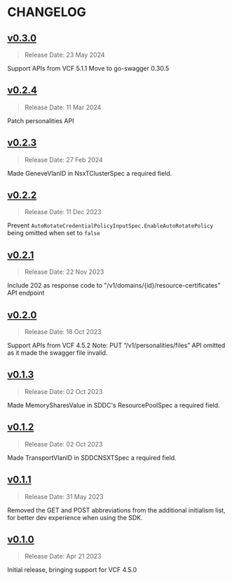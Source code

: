 # CHANGELOG

## [v0.3.0](https://github.com/vmware/vcf-sdk-go/releases/tag/v0.3.0)

> Release Date: 23 May 2024

Support APIs from VCF 5.1.1
Move to go-swagger 0.30.5

## [v0.2.4](https://github.com/vmware/vcf-sdk-go/releases/tag/v0.2.4)

> Release Date: 11 Mar 2024

Patch personalities API

## [v0.2.3](https://github.com/vmware/vcf-sdk-go/releases/tag/v0.2.3)

> Release Date: 27 Feb 2024

Made GeneveVlanID in NsxTClusterSpec а required field.

## [v0.2.2](https://github.com/vmware/vcf-sdk-go/releases/tag/v0.2.2)

> Release Date: 11 Dec 2023

Prevent `AutoRotateCredentialPolicyInputSpec.EnableAutoRotatePolicy` being omitted when set to `false` 

## [v0.2.1](https://github.com/vmware/vcf-sdk-go/releases/tag/v0.2.1)

> Release Date: 22 Nov 2023

Include 202 as response code to "/v1/domains/{id}/resource-certificates" API endpoint

## [v0.2.0](https://github.com/vmware/vcf-sdk-go/releases/tag/v0.2.0)

> Release Date: 18 Oct 2023
 
Support APIs from VCF 4.5.2
Note: PUT “/v1/personalities/files” API omitted as it made the swagger file invalid.

## [v0.1.3](https://github.com/vmware/vcf-sdk-go/releases/tag/v0.1.3)

> Release Date: 02 Oct 2023

Made MemorySharesValue in SDDC's ResourcePoolSpec а required field.

## [v0.1.2](https://github.com/vmware/vcf-sdk-go/releases/tag/v0.1.2)

> Release Date: 02 Oct 2023

Made TransportVlanID in SDDCNSXTSpec а required field.

## [v0.1.1](https://github.com/vmware/vcf-sdk-go/releases/tag/v0.1.1)

> Release Date: 31 May 2023

Removed the GET and POST abbreviations from the additional initialism list, for better dev experience when using the SDK.

## [v0.1.0](https://github.com/vmware/vcf-sdk-go/releases/tag/v0.1.0)

> Release Date: Apr 21 2023

Initial release, bringing support for VCF 4.5.0
